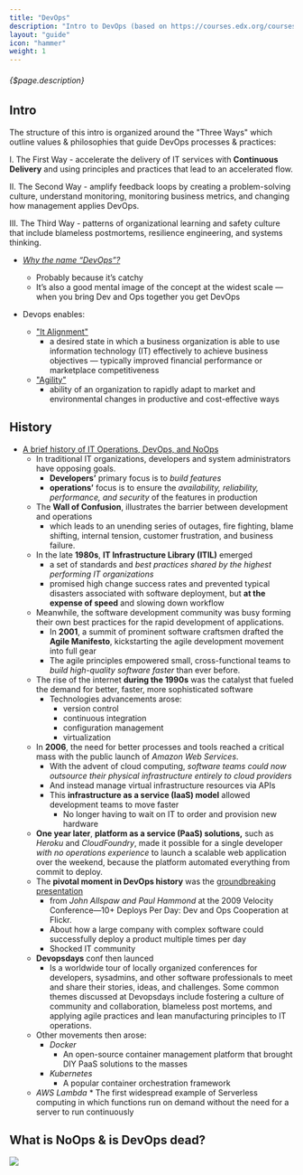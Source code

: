 ```yaml
---
title: "DevOps"
description: "Intro to DevOps (based on https://courses.edx.org/courses/course-v1:LinuxFoundationX+LFS161x+1T2018)"
layout: "guide"
icon: "hammer"
weight: 1
---
```


###### {$page.description}

<article id="1">

## Intro

The structure of this intro is organized around the "Three Ways" which outline values & philosophies that guide DevOps processes & practices:

I. The First Way - accelerate the delivery of IT services with **Continuous Delivery** and using principles and practices that lead to an accelerated flow.

II. The Second Way - amplify feedback loops by creating a problem-solving culture, understand monitoring, monitoring business metrics, and changing how management applies DevOps.

III. The Third Way - patterns of organizational learning and safety culture that include blameless postmortems, resilience engineering, and systems thinking.

* [*Why the name “DevOps”?*](http://dev2ops.org/2010/02/what-is-devops/)
	* Probably because it’s catchy
	* It’s also a good mental image of the concept at the widest scale — when you bring Dev and Ops together you get DevOps

* Devops enables:
	* ["It Alignment"](http://en.wikipedia.org/wiki/Business/IT_alignment)
		* a desired state in which a business organization is able to use information technology (IT) effectively to achieve business objectives — typically improved financial performance or marketplace competitiveness
	* ["Agility"](http://en.wikipedia.org/wiki/Business_agility)
		* ability of an organization to rapidly adapt to market and environmental changes in productive and cost-effective ways

</article>

<article id="2">

## History

* [A brief history of IT Operations, DevOps, and NoOps](https://blog.appdynamics.com/engineering/is-noops-the-end-of-devops-think-again/)
	* In traditional IT organizations, developers and system administrators have opposing goals.
		* **Developers’** primary focus is to *build features*
		* **operations’** focus is to ensure the *availability, reliability, performance, and security* of the features in production
	* The **Wall of Confusion**, illustrates the barrier between development and operations
		* which leads to an unending series of outages, fire fighting, blame shifting, internal tension, customer frustration, and business failure.
	* In the late **1980s**, **IT Infrastructure Library (ITIL)** emerged
		* a set of standards and *best practices shared by the highest performing IT organizations*
		* promised high change success rates and prevented typical disasters associated with software deployment, but **at the expense of speed** and slowing down workflow
	* Meanwhile, the software development community was busy forming their own best practices for the rapid development of applications.
		* In **2001**, a summit of prominent software craftsmen drafted the **Agile Manifesto**, kickstarting the agile development movement into full gear
		* The agile principles empowered small, cross-functional teams to *build high-quality software faster* than ever before.
	* The rise of the internet **during the 1990s** was the catalyst that fueled the demand for better, faster, more sophisticated software
		* Technologies advancements arose:
			* version control
			* continuous integration
			* configuration management
			* virtualization
	* In **2006**, the need for better processes and tools reached a critical mass with the public launch of *Amazon Web Services*.
		* With the advent of cloud computing, *software teams could now outsource their physical infrastructure entirely to cloud providers*
		* And instead manage virtual infrastructure resources via APIs
		* This **infrastructure as a service (IaaS) model** allowed development teams to move faster
			* No longer having to wait on IT to order and provision new hardware
	* **One year later**, **platform as a service (PaaS) solutions,** such as *Heroku* and *CloudFoundry*, made it possible for a single developer *with no operations experience* to launch a scalable web application over the weekend, because the platform automated everything from commit to deploy.
	* The **pivotal moment in DevOps history** was the [groundbreaking presentation](https://www.youtube.com/watch?v=LdOe18KhtT4)
		* from *John Allspaw and Paul Hammond* at the 2009 Velocity Conference—10+ Deploys Per Day: Dev and Ops Cooperation at Flickr.
		* About how a large company with complex software could successfully deploy a product multiple times per day
		* Shocked IT community
	* **Devopsdays** conf then launced
		* Is a worldwide tour of locally organized conferences for developers, sysadmins, and other software professionals to meet and share their stories, ideas, and challenges. Some common themes discussed at Devopsdays include fostering a culture of community and collaboration, blameless post mortems, and applying agile practices and lean manufacturing principles to IT operations.
	* Other movements then arose:
		* *Docker*
			* An open-source container management platform that brought DIY PaaS solutions to the masses
		* *Kubernetes*
			* A popular container orchestration framework
    * *AWS Lambda*
			* The first widespread example of Serverless computing in which functions run on demand without the need for a server to run continuously
</article>

<article id="3">

## What is NoOps & is DevOps dead?

<img src="/images/devops/noops.jpg">

</article>
